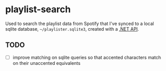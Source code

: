 # playlist-search

Used to search the playlist data from Spotify that I've synced to a local sqlite database, `~/playlister.sqlite3`, created with a [.NET API](/api).

## TODO

- [ ] improve matching on sqlite queries so that accented characters match on their unaccented equivalents

